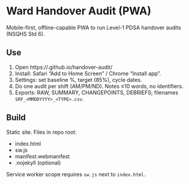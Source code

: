 # Ward Handover Audit (PWA)

Mobile-first, offline-capable PWA to run Level-1 PDSA handover audits (NSQHS Std 6).

## Use
1) Open https://<your-username>.github.io/handover-audit/
2) Install: Safari “Add to Home Screen” / Chrome “Install app”.
3) Settings: set baseline %, target (85%), cycle dates.
4) Do one audit per shift (AM/PM/ND). Notes ≤10 words, no identifiers.
5) Exports: RAW, SUMMARY, CHANGEPOINTS, DEBRIEFS; filenames `SRF_<MMDDYYYY>_<TYPE>.csv`.

## Build
Static site. Files in repo root:
- index.html
- sw.js
- manifest.webmanifest
- .nojekyll (optional)

Service worker scope requires `sw.js` next to `index.html`.
